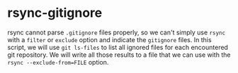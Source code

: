 # rsync-gitignore

rsync cannot parse `.gitignore` files properly, so we can't simply use `rsync` with a `filter` or `exclude` option and indicate the `gitignore` files.
In this script, we will use `git ls-files` to list all ignored files for each encountered git repository.
We will write all those results to a file that we can use with the `rsync --exclude-from=FILE` option.

